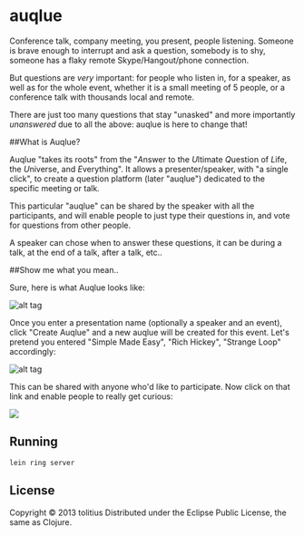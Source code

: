 # auqlue

Conference talk, company meeting, you present, people listening. Someone is brave enough to interrupt and ask a question, somebody is to shy, someone has a flaky remote Skype/Hangout/phone connection.

But questions are _very_ important: for people who listen in, for a speaker, as well as for the whole event, whether it is a small meeting of 5 people, or a conference talk with thousands local and remote.

There are just too many questions that stay "unasked" and more importantly _unanswered_ due to all the above: auqlue is here to change that!

##What is Auqlue?

Auqlue "takes its roots" from the "*A*nswer to the *U*ltimate *Q*uestion of *L*ife, the *U*niverse, and *E*verything". It allows a presenter/speaker, with "a single click", to create a question platform (later "auqlue") dedicated to the specific meeting or talk.

This particular "auqlue" can be shared by the speaker with all the participants, and will enable people to just type their questions in, and vote for questions from other people.

A speaker can chose when to answer these questions, it can be during a talk, at the end of a talk, after a talk, etc..

##Show me what you mean..

Sure, here is what Auqlue looks like:

![alt tag](https://raw.github.com/tolitius/auqlue/master/mockup/auqlue.home.png?token=136575__eyJzY29wZSI6IlJhd0Jsb2I6dG9saXRpdXMvYXVxbHVlL21hc3Rlci9tb2NrdXAvYXVxbHVlLmhvbWUucG5nIiwiZXhwaXJlcyI6MTM4NzIxNTg2MX0%3D--6628a50cd82b590d1fa933f72e054d45b0d3cb26)

Once you enter a presentation name (optionally a speaker and an event), click "Create Auqlue" and a new auqlue will be created for this event. Let's pretend you entered "Simple Made Easy", "Rich Hickey", "Strange Loop" accordingly:

![alt tag](https://raw.github.com/tolitius/auqlue/master/mockup/auqlue.link.png?token=136575__eyJzY29wZSI6IlJhd0Jsb2I6dG9saXRpdXMvYXVxbHVlL21hc3Rlci9tb2NrdXAvYXVxbHVlLmxpbmsucG5nIiwiZXhwaXJlcyI6MTM4NzIxNjAxMn0%3D--94b5a4262d9e177c23dded8257b72879f9710ee5)

This can be shared with anyone who'd like to participate. Now click on that link and enable people to really get curious:

<img align="center" src="https://raw.github.com/tolitius/auqlue/master/mockup/auqlue.qa.png?token=136575__eyJzY29wZSI6IlJhd0Jsb2I6dG9saXRpdXMvYXVxbHVlL21hc3Rlci9tb2NrdXAvYXVxbHVlLnFhLnBuZyIsImV4cGlyZXMiOjEzODcyMTYxNDB9--049c63bb9506e73e70e441371405cfa88faafb8f"/>

## Running

```
lein ring server
```

## License

Copyright © 2013 tolitius
Distributed under the Eclipse Public License, the same as Clojure.

